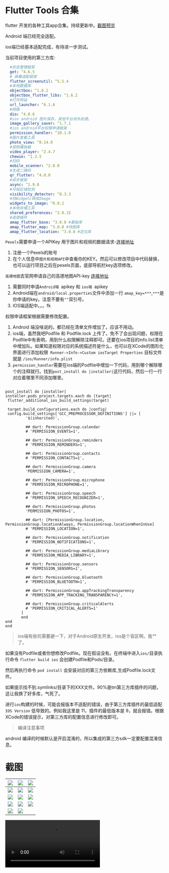 # Flutter Tools 合集


flutter 开发的各种工具app合集。持续更新中。[截图预览](#截图)

Android 端已经完全适配。

ios端已经基本适配完成，有待进一步测试。

当前项目使用的第三方库:

```yaml
  #状态管理框架
  get: ^4.6.5
  # 屏幕适配框架
  flutter_screenutil: ^5.5.4
  #本地数据库
  objectbox: ^1.6.2
  objectbox_flutter_libs: ^1.6.2
  #打开网站
  url_launcher: ^6.1.6
  #网络
  dio: ^4.0.6
  #ios android 图片保存，其他平台另外处理。
  image_gallery_saver: ^1.7.1
  #ios android平台权限申请框架
  permission_handler: ^10.1.0
  #图片查看工具
  photo_view: ^0.14.0
  #视频播放器
  video_player: ^2.4.7
  chewie: ^1.3.5
  #扫码
  mobile_scanner: ^2.0.0
  #生成二维码
  qr_flutter: ^4.0.0
  #异步框架
  async: ^2.9.0
  #可视区域检测
  visibility_detector: ^0.3.3
  #将Widgetc转成Image
  widgets_to_image: ^0.0.2
  #本地存储工具
  shared_preferences: ^2.0.15
  #高德插件
  amap_flutter_base: ^3.0.0 #基础库
  amap_flutter_map: ^3.0.0 #地图库
  amap_flutter_location: ^3.0.0 #定位库
```

`Pexels`需要申请一个APIKey 用于图片和视频的数据请求-[连接地址](https://www.pexels.com/zh-cn/)
  
  1. 注册一个Pexels的账号
  2. 在个人信息中`图片和视频API`中查看你的KEY。然后可以修改项目中代码替换，也可以运行项目之后在pexels页面，底部导航栏key选项修改。
  
  `高德地图`去官网申请自己的高德地图API-key [连接地址](https://lbs.amap.com/dev/#/)
   
   1. 需要同时申请`Android端 `apikey 和 `ios端 `apikey
   2. Android端在` android/local.properties `文件中添加一行 ` amap_key=*** `,` *** `是你申请的key。注意不要有`""`双引号。
   3. IOS端适配中。。。fk
   
   权限申请框架根据需要修改配置。
   1. Android 端没啥说的。都已经在清单文件增加了。应该不用动。
   2. ios端，虽然我吧Podfile 和 Podfile.lock 上传了。免不了会出现问题，权限在Podfile中有表明，用到什么权限解除注释即可。还要在ios项目的info.list清单中增加<key><value>队。如果知道权限对应的系统描述符是什么，也可以在XCode的图形化界面进行添加权限` Runner->Info->Custom iosTarget Properties` 目标文件就是 `/ios/Runner/info.plist`
  3. `permission_handler`需要在ios端的Podfile中增加一下代码，用到哪个解除哪个的注释就行。找到`post_install do |installer|`这行代码，然后一行一行对应着哪里不同添加哪里。
   
   ```
  
post_install do |installer|
  installer.pods_project.targets.each do |target|
    flutter_additional_ios_build_settings(target)

    target.build_configurations.each do |config|
    config.build_settings['GCC_PREPROCESSOR_DEFINITIONS'] ||= [
            '$(inherited)',

            ## dart: PermissionGroup.calendar
            # 'PERMISSION_EVENTS=1',

            ## dart: PermissionGroup.reminders
            # 'PERMISSION_REMINDERS=1',

            ## dart: PermissionGroup.contacts
            # 'PERMISSION_CONTACTS=1',

            ## dart: PermissionGroup.camera
            'PERMISSION_CAMERA=1',

            ## dart: PermissionGroup.microphone
            # 'PERMISSION_MICROPHONE=1',

            ## dart: PermissionGroup.speech
            # 'PERMISSION_SPEECH_RECOGNIZER=1',

            ## dart: PermissionGroup.photos
            'PERMISSION_PHOTOS=1',

            ## dart: [PermissionGroup.location, PermissionGroup.locationAlways, PermissionGroup.locationWhenInUse]
            # 'PERMISSION_LOCATION=1',

            ## dart: PermissionGroup.notification
            # 'PERMISSION_NOTIFICATIONS=1',

            ## dart: PermissionGroup.mediaLibrary
            # 'PERMISSION_MEDIA_LIBRARY=1',

            ## dart: PermissionGroup.sensors
            # 'PERMISSION_SENSORS=1',

            ## dart: PermissionGroup.bluetooth
            # 'PERMISSION_BLUETOOTH=1',

            ## dart: PermissionGroup.appTrackingTransparency
            # 'PERMISSION_APP_TRACKING_TRANSPARENCY=1',

            ## dart: PermissionGroup.criticalAlerts
            # 'PERMISSION_CRITICAL_ALERTS=1'
          ]
          end
  end
end

   ```
   
   
   > ios端有些坑需要避一下，对于Android原生开发，ios是个盲区啊。我艹了。
   
   如果没有Podfile或者你想修改Podfile。现在假设没有。在终端中进入`ios/`目录执行命令 ` flutter build ios ` 会创建Podfile和Pods/目录。 
   
   然后再执行命令 `pod install` 会安装对应的第三方依赖库,生成Podfile.lock文件。
   
   如果提示找不到.symlinks/目录下的XXX文件。90%是tm第三方库插件的问题，这让我换了好多库，气死了。
   
   进行`ios`构建的时候，可能会报版本不适配的错误，由于第三方库插件的最低适配`IOS Version` 低导致的。例如我这里是 11，插件的最低版本是 9，就会报错。根据XCode的错误提示，对第三方库的配置信息进行修改即可。
   
   
   > 编译注意事项
   
   android 编译的时候默认是开启混淆的，所以集成的第三方sdk一定要配置混淆信息。
   


# 截图

| ![](./photo/1.jpg) | ![](./photo/2.jpg) | ![](./photo/3.jpg) |
| ------------------ | ------------------ | ------------------ |
| ![](./photo/4.jpg) | ![](./photo/5.jpg) | ![](./photo/6.jpg) |
| ![](./photo/7.jpg) | ![](./photo/8.jpg) | ![](./photo/9.jpg) |
| ![](./photo/10.png)| ![](./photo/11.png)| ![](./photo/12.png)| 
| ![](./photo/13.png)| ![](./photo/14.png)|


![](./photo/pexels_video.mp4)
